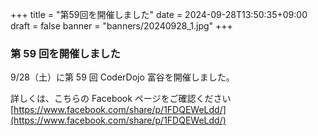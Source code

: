 +++
title = "第59回を開催しました"
date = 2024-09-28T13:50:35+09:00
draft = false
banner = "banners/20240928_1.jpg"
+++

### 第 59 回を開催しました

9/28（土）に第 59 回 CoderDojo 富谷を開催しました。
    
詳しくは、こちらの Facebook ページをご確認ください[https://www.facebook.com/share/p/1FDQEWeLdd/](https://www.facebook.com/share/p/1FDQEWeLdd/)
